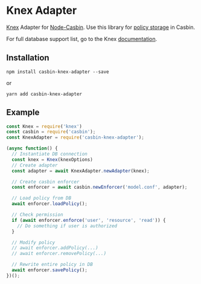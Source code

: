# Knex Adapter

[Knex](https://github.com/knex/knex) Adapter for [Node-Casbin](). Use this library for [policy storage](https://casbin.org/docs/en/adapters) in Casbin.

For full database support list, go to the Knex [documentation](https://knexjs.org/#Installation-node).

## Installation

`npm install casbin-knex-adapter --save`

or

`yarn add casbin-knex-adapter`

## Example

```js
const Knex = require('knex')
const casbin = require('casbin');
const KnexAdapter = require('casbin-knex-adapter');

(async function() {
  // Instantiate DB connection
  const knex = Knex(knexOptions)
  // Create adapter
  const adapter = await KnexAdapter.newAdapter(knex);

  // Create casbin enforcer
  const enforcer = await casbin.newEnforcer('model.conf', adapter);

  // Load policy from DB
  await enforcer.loadPolicy();

  // Check permission
  if (await enforcer.enforce('user', 'resource', 'read')) {
    // Do something if user is authorized
  }

  // Modify policy
  // await enforcer.addPolicy(...)
  // await enforcer.removePolicy(...)

  // Rewrite entire policy in DB
  await enforcer.savePolicy();
})();
```

